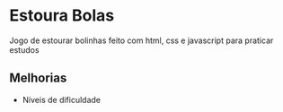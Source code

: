 # Estoura Bolas

Jogo de estourar bolinhas feito com html, css e javascript para praticar estudos

## Melhorias
- Níveis de dificuldade

